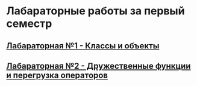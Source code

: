 # Лабараторные работы за первый семестр

## [Лабараторная №1 - Классы и объекты](https://github.com/GyanPosling/labs_second_course/tree/main/labs_1_sem/lab1)
## [Лабараторная №2 - Дружественные функции и перегрузка операторов](https://github.com/GyanPosling/labs_second_course/tree/main/labs_1_sem/lab1)
